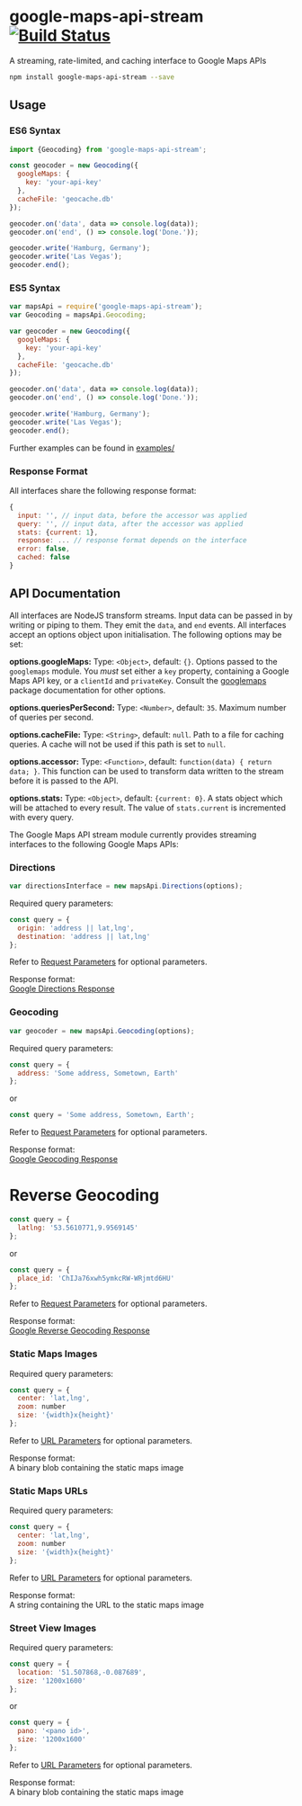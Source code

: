 # google-maps-api-stream [![Build Status](https://travis-ci.org/ubilabs/node-google-maps-api-stream.svg?branch=master)](https://travis-ci.org/ubilabs/node-google-maps-api-stream)

A streaming, rate-limited, and caching interface to Google Maps APIs

```sh
npm install google-maps-api-stream --save
```

## Usage

### ES6 Syntax

```js
import {Geocoding} from 'google-maps-api-stream';

const geocoder = new Geocoding({
  googleMaps: {
    key: 'your-api-key'
  },
  cacheFile: 'geocache.db'
});

geocoder.on('data', data => console.log(data));
geocoder.on('end', () => console.log('Done.'));

geocoder.write('Hamburg, Germany');
geocoder.write('Las Vegas');
geocoder.end();
```

### ES5 Syntax

```js
var mapsApi = require('google-maps-api-stream');
var Geocoding = mapsApi.Geocoding;

var geocoder = new Geocoding({
  googleMaps: {
    key: 'your-api-key'
  },
  cacheFile: 'geocache.db'
});

geocoder.on('data', data => console.log(data));
geocoder.on('end', () => console.log('Done.'));

geocoder.write('Hamburg, Germany');
geocoder.write('Las Vegas');
geocoder.end();
```

Further examples can be found in [examples/](https://github.com/ubilabs/node-google-maps-api-stream/tree/master/examples)

### Response Format

All interfaces share the following response format:

```js
{
  input: '', // input data, before the accessor was applied
  query: '', // input data, after the accessor was applied
  stats: {current: 1},
  response: ... // response format depends on the interface
  error: false,
  cached: false
}
```

## API Documentation

All interfaces are NodeJS transform streams. Input data can be passed in by writing or piping to them. They emit the `data`, and `end` events. All interfaces accept an options object upon initialisation. The following options may be set:

**options.googleMaps:** Type: `<Object>`, default: `{}`. Options passed to the `googlemaps` module. You *must* set either a `key` property, containing a Google Maps API key, or a `clientId` and `privateKey`. Consult the [googlemaps](https://www.npmjs.com/package/googlemaps) package documentation for other options.

**options.queriesPerSecond:** Type: `<Number>`, default: `35`. Maximum number of queries per second.

**options.cacheFile:** Type: `<String>`, default: `null`. Path to a file for caching queries. A cache will not be used if this path is set to `null`.

**options.accessor:** Type: `<Function>`, default: `function(data) { return data; }`. This function can be used to transform data written to the stream before it is passed to the API.

**options.stats:** Type: `<Object>`, default: `{current: 0}`. A stats object which will be attached to every result. The value of `stats.current` is incremented with every query.

The Google Maps API stream module currently provides streaming interfaces to the following Google Maps APIs:

### Directions

```js
var directionsInterface = new mapsApi.Directions(options);
```

Required query parameters:

```js
const query = {
  origin: 'address || lat,lng',
  destination: 'address || lat,lng'
};
```

Refer to [Request Parameters](https://developers.google.com/maps/documentation/directions/intro#RequestParameters) for optional parameters.

Response format:  
[Google Directions Response](https://developers.google.com/maps/documentation/directions/intro#DirectionsResponses)

### Geocoding

```js
var geocoder = new mapsApi.Geocoding(options);
```

Required query parameters:

```js
const query = {
  address: 'Some address, Sometown, Earth'
};
```

or

```js
const query = 'Some address, Sometown, Earth';
```

Refer to [Request Parameters](https://developers.google.com/maps/documentation/geocoding/intro#geocoding) for optional parameters.

Response format:  
[Google Geocoding Response](https://developers.google.com/maps/documentation/geocoding/start#geocoding-request-and-response-latitudelongitude-lookup)

# Reverse Geocoding

```js
const query = {
  latlng: '53.5610771,9.9569145'
};
```

or

```js
const query = {
  place_id: 'ChIJa76xwh5ymkcRW-WRjmtd6HU'
};
```

Refer to [Request Parameters](https://developers.google.com/maps/documentation/geocoding/intro#ReverseGeocoding) for optional parameters.

Response format:  
[Google Reverse Geocoding Response](https://developers.google.com/maps/documentation/geocoding/intro#reverse-response)

### Static Maps Images

Required query parameters:

```js
const query = {
  center: 'lat,lng',
  zoom: number
  size: '{width}x{height}'
};
```

Refer to [URL Parameters](https://developers.google.com/maps/documentation/static-maps/intro#URL_Parameters) for optional parameters.

Response format:  
A binary blob containing the static maps image

### Static Maps URLs

Required query parameters:

```js
const query = {
  center: 'lat,lng',
  zoom: number
  size: '{width}x{height}'
};
```

Refer to [URL Parameters](https://developers.google.com/maps/documentation/static-maps/intro#URL_Parameters) for optional parameters.

Response format:  
A string containing the URL to the static maps image

### Street View Images

Required query parameters:

```js
const query = {
  location: '51.507868,-0.087689',
  size: '1200x1600'
};
```

or

```js
const query = {
  pano: '<pano id>',
  size: '1200x1600'
};
```

Refer to [URL Parameters](https://developers.google.com/maps/documentation/streetview/intro#url_parameters) for optional parameters.

Response format:  
A binary blob containing the static maps image

